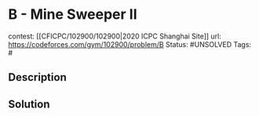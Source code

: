 # B - Mine Sweeper II

contest: [[CFICPC/102900/102900|2020 ICPC Shanghai Site]]
url: https://codeforces.com/gym/102900/problem/B
Status: #UNSOLVED
Tags: #

## Description

## Solution

